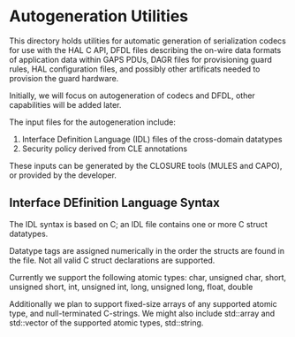 # Autogeneration Utilities

This directory holds utilities for automatic generation of serialization codecs
for use with the HAL C API, DFDL files describing the on-wire data formats of
application data within GAPS PDUs,  DAGR files for provisioning guard rules,
HAL configuration files, and possibly other artificats needed to provision 
the guard hardware.  

Initially, we will focus on autogeneration of codecs and DFDL, other capabilities 
will be added later.

The input files for the autogeneration include: 
  1. Interface Definition Language (IDL) files of the cross-domain datatypes
  2. Security policy derived from CLE annotations 

These inputs can be generated by the CLOSURE tools (MULES and CAPO), or provided by the developer.


## Interface DEfinition Language Syntax

The IDL syntax is based on C; an IDL file contains one or more C struct datatypes. 

Datatype tags are assigned numerically in the order the structs are found in the file.
Not all valid C struct declarations are supported.

Currently we support the following atomic types: char, unsigned char, short,
unsigned short, int, unsigned int, long, unsigned long, float, double

Additionally we plan to support fixed-size arrays of any supported atomic type,
and null-terminated C-strings.  We might also include std::array and
std::vector of the supported atomic types, std::string. 



